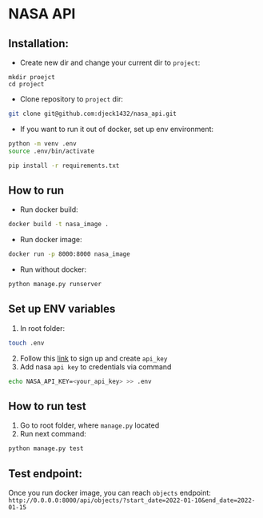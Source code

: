 # NASA API

## Installation:

- Create new dir and change your current dir to `project`:
```
mkdir proejct
cd project 
```
- Clone repository to `project` dir: 
```bash
git clone git@github.com:djeck1432/nasa_api.git
```
- If you want to run it out of docker, set up env environment:
```bash
python -m venv .env
source .env/bin/activate

pip install -r requirements.txt
```

## How to run
- Run docker build:
```bash
docker build -t nasa_image .
```
- Run docker image:
```bash
docker run -p 8000:8000 nasa_image
```
- Run without docker:
```bash
python manage.py runserver
```
## Set up ENV variables
1. In root folder:
```bash
touch .env 
```
2. Follow this [link](https://api.nasa.gov/) to sign up and create `api_key`
3. Add nasa `api key` to credentials via command
```bash
echo NASA_API_KEY=<your_api_key> >> .env
```

## How to run test

1. Go to root folder, where `manage.py` located
2. Run next command:
```bash
python manage.py test
```

## Test endpoint:
Once you run docker image, you can reach `objects` endpoint:
`http://0.0.0.0:8000/api/objects/?start_date=2022-01-10&end_date=2022-01-15`